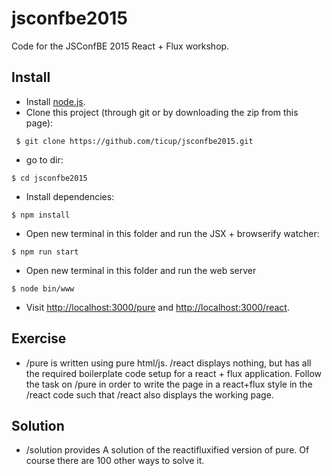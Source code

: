 # jsconfbe2015
Code for the JSConfBE 2015 React + Flux workshop.

## Install
* Install [node.js](https://nodejs.org/).
* Clone this project (through git or by downloading the zip from this page):

```` $ git clone https://github.com/ticup/jsconfbe2015.git````

* go to dir:

``` $ cd jsconfbe2015 ```

* Install dependencies:

``` $ npm install ```

* Open new terminal in this folder and run the JSX + browserify watcher:

``` $ npm run start ```

* Open new terminal in this folder and run the web server

``` $ node bin/www ```

* Visit [http://localhost:3000/pure](http://localhost:3000/pure) and [http://localhost:3000/react](http://localhost:3000/react).


## Exercise
* /pure is written using pure html/js. /react displays nothing, but has all the required boilerplate code setup for a react + flux application. Follow the task on /pure in order to write the page in a react+flux style in the /react code such that /react also displays the working page.

## Solution
* /solution provides A solution of the reactifluxified version of pure. Of course there are 100 other ways to solve it.
